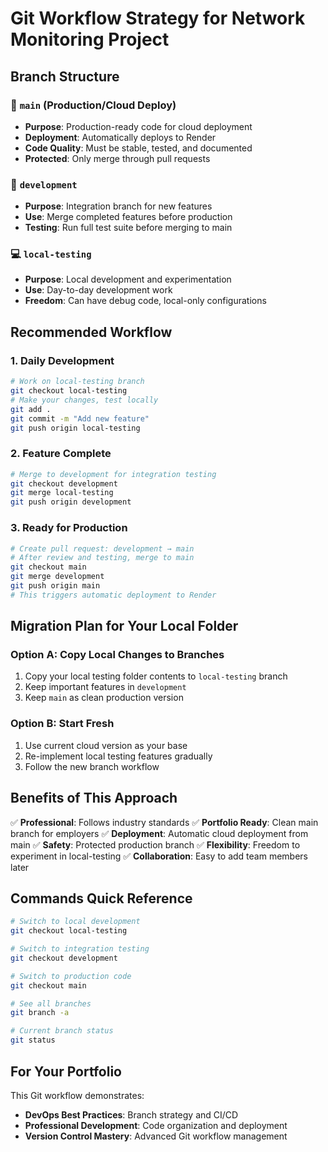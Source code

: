 # Git Workflow Strategy for Network Monitoring Project

## Branch Structure

### 🚀 `main` (Production/Cloud Deploy)
- **Purpose**: Production-ready code for cloud deployment
- **Deployment**: Automatically deploys to Render
- **Code Quality**: Must be stable, tested, and documented
- **Protected**: Only merge through pull requests

### 🔧 `development` 
- **Purpose**: Integration branch for new features
- **Use**: Merge completed features before production
- **Testing**: Run full test suite before merging to main

### 💻 `local-testing`
- **Purpose**: Local development and experimentation
- **Use**: Day-to-day development work
- **Freedom**: Can have debug code, local-only configurations

## Recommended Workflow

### 1. Daily Development
```bash
# Work on local-testing branch
git checkout local-testing
# Make your changes, test locally
git add .
git commit -m "Add new feature"
git push origin local-testing
```

### 2. Feature Complete
```bash
# Merge to development for integration testing
git checkout development
git merge local-testing
git push origin development
```

### 3. Ready for Production
```bash
# Create pull request: development → main
# After review and testing, merge to main
git checkout main
git merge development
git push origin main
# This triggers automatic deployment to Render
```

## Migration Plan for Your Local Folder

### Option A: Copy Local Changes to Branches
1. Copy your local testing folder contents to `local-testing` branch
2. Keep important features in `development` 
3. Keep `main` as clean production version

### Option B: Start Fresh
1. Use current cloud version as your base
2. Re-implement local testing features gradually
3. Follow the new branch workflow

## Benefits of This Approach

✅ **Professional**: Follows industry standards
✅ **Portfolio Ready**: Clean main branch for employers
✅ **Deployment**: Automatic cloud deployment from main
✅ **Safety**: Protected production branch
✅ **Flexibility**: Freedom to experiment in local-testing
✅ **Collaboration**: Easy to add team members later

## Commands Quick Reference

```bash
# Switch to local development
git checkout local-testing

# Switch to integration testing  
git checkout development

# Switch to production code
git checkout main

# See all branches
git branch -a

# Current branch status
git status
```

## For Your Portfolio

This Git workflow demonstrates:
- **DevOps Best Practices**: Branch strategy and CI/CD
- **Professional Development**: Code organization and deployment
- **Version Control Mastery**: Advanced Git workflow management
